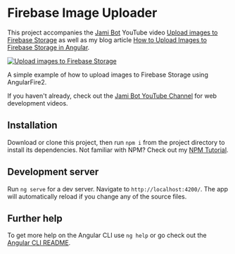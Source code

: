 # Firebase Image Uploader

This project accompanies the [Jami Bot](https://jamibot.com) YouTube video [Upload images to Firebase Storage](https://www.youtube.com/watch?v=a6btAKn7wTQ) as well as my blog article [How to Upload Images to Firebase Storage in Angular](https://blog.jamibot.com/blog/how-to-upload-images-to-firebase-storage-in-angular).

[![Upload images to Firebase Storage](https://img.youtube.com/vi/a6btAKn7wTQ/maxresdefault.jpg)](https://youtu.be/a6btAKn7wTQ)

A simple example of how to upload images to Firebase Storage using AngularFire2.

If you haven't already, check out the [Jami Bot YouTube Channel](https://youtube.com/c/JamiBot) for web development videos.

## Installation

Download or clone this project, then run `npm i` from the project directory to install its dependencies. Not familiar with NPM? Check out my [NPM Tutorial](https://www.youtube.com/watch?v=mzs-N5hXGuQ).

## Development server

Run `ng serve` for a dev server. Navigate to `http://localhost:4200/`. The app will automatically reload if you change any of the source files.

## Further help

To get more help on the Angular CLI use `ng help` or go check out the [Angular CLI README](https://github.com/angular/angular-cli/blob/master/README.md).
